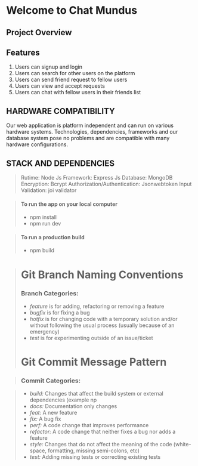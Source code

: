 # Welcome to Chat Mundus

## Project Overview

## Features

1) Users can signup and login
2) Users can search for other users on the platform
3) Users can send friend request to fellow users
4) Users can view and accept requests
5) Users can chat with fellow users in their friends list


## HARDWARE COMPATIBILITY
Our web application is platform independent and can run on various hardware systems. Technologies, dependencies, frameworks and our database system pose no problems and are compatible with many hardware configurations.

## STACK AND DEPENDENCIES
> Rutime: Node Js
> Framework: Express Js
> Database: MongoDB
> Encryption: Bcrypt
> Authorization/Authentication: Jsonwebtoken
> Input Validation: joi validator

> #### To run the app on your local computer
>
> - npm install
> - npm run dev

> #### To run a production build
>
> - npm build

> # Git Branch Naming Conventions
>
> ### Branch Categories:
>
> - _feature_ is for adding, refactoring or removing a feature
> - _bugfix_ is for fixing a bug
> - _hotfix_ is for changing code with a temporary solution and/or without following the usual process (usually because of an emergency)
> - _test_ is for experimenting outside of an issue/ticket
>
> # Git Commit Message Pattern

> ### Commit Categories:

> - _build:_ Changes that affect the build system or external dependencies (example np
> - _docs:_ Documentation only changes
> - _feat:_ A new feature
> - _fix:_ A bug fix
> - _perf:_ A code change that improves performance
> - _refactor:_ A code change that neither fixes a bug nor adds a feature
> - _style:_ Changes that do not affect the meaning of the code (white-space, formatting, missing semi-colons, etc)
> - _test:_ Adding missing tests or correcting existing tests